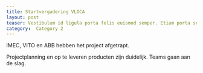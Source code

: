 ```yaml
---
title: Startvergadering VLOCA
layout: post
teaser: Vestibulum id ligula porta felis euismod semper. Etiam porta sem malesuada magna mollis euismod.
category:  Category 2
---
```

IMEC, VITO en ABB hebben het project afgetrapt.

Projectplanning en op te leveren producten zijn duidelijk. Teams gaan aan de slag.

